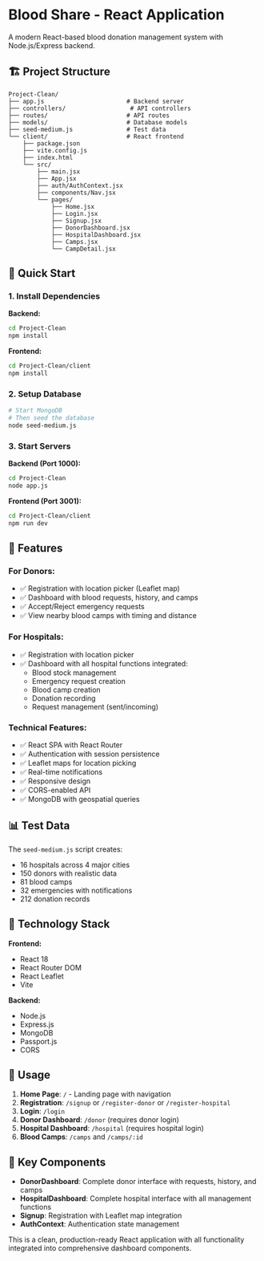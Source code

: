 # Blood Share - React Application

A modern React-based blood donation management system with Node.js/Express backend.

## 🏗️ Project Structure

```
Project-Clean/
├── app.js                       # Backend server
├── controllers/                  # API controllers
├── routes/                      # API routes  
├── models/                      # Database models
├── seed-medium.js               # Test data
└── client/                      # React frontend
    ├── package.json
    ├── vite.config.js
    ├── index.html
    └── src/
        ├── main.jsx
        ├── App.jsx
        ├── auth/AuthContext.jsx
        ├── components/Nav.jsx
        └── pages/
            ├── Home.jsx
            ├── Login.jsx
            ├── Signup.jsx
            ├── DonorDashboard.jsx
            ├── HospitalDashboard.jsx
            ├── Camps.jsx
            └── CampDetail.jsx
```

## 🚀 Quick Start

### 1. Install Dependencies

**Backend:**
```bash
cd Project-Clean
npm install
```

**Frontend:**
```bash
cd Project-Clean/client
npm install
```

### 2. Setup Database
```bash
# Start MongoDB
# Then seed the database
node seed-medium.js
```

### 3. Start Servers

**Backend (Port 1000):**
```bash
cd Project-Clean
node app.js
```

**Frontend (Port 3001):**
```bash
cd Project-Clean/client
npm run dev
```

## 🎯 Features

### For Donors:
- ✅ Registration with location picker (Leaflet map)
- ✅ Dashboard with blood requests, history, and camps
- ✅ Accept/Reject emergency requests
- ✅ View nearby blood camps with timing and distance

### For Hospitals:
- ✅ Registration with location picker
- ✅ Dashboard with all hospital functions integrated:
  - Blood stock management
  - Emergency request creation
  - Blood camp creation
  - Donation recording
  - Request management (sent/incoming)

### Technical Features:
- ✅ React SPA with React Router
- ✅ Authentication with session persistence
- ✅ Leaflet maps for location picking
- ✅ Real-time notifications
- ✅ Responsive design
- ✅ CORS-enabled API
- ✅ MongoDB with geospatial queries

## 📊 Test Data

The `seed-medium.js` script creates:
- 16 hospitals across 4 major cities
- 150 donors with realistic data
- 81 blood camps
- 32 emergencies with notifications
- 212 donation records

## 🔧 Technology Stack

**Frontend:**
- React 18
- React Router DOM
- React Leaflet
- Vite

**Backend:**
- Node.js
- Express.js
- MongoDB
- Passport.js
- CORS

## 📱 Usage

1. **Home Page**: `/` - Landing page with navigation
2. **Registration**: `/signup` or `/register-donor` or `/register-hospital`
3. **Login**: `/login`
4. **Donor Dashboard**: `/donor` (requires donor login)
5. **Hospital Dashboard**: `/hospital` (requires hospital login)
6. **Blood Camps**: `/camps` and `/camps/:id`

## 🎨 Key Components

- **DonorDashboard**: Complete donor interface with requests, history, and camps
- **HospitalDashboard**: Complete hospital interface with all management functions
- **Signup**: Registration with Leaflet map integration
- **AuthContext**: Authentication state management

This is a clean, production-ready React application with all functionality integrated into comprehensive dashboard components.
